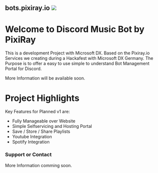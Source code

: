 ## bots.pixiray.io ![](https://pixiray.visualstudio.com/_apis/public/build/definitions/d1b26592-3661-4358-9311-b5c6f8525eb2/2/badge)

# Welcome to Discord Music Bot by PixiRay

This is a development Project with Microsoft DX. Based on the Pixiray.io Services we creating during a Hackafest with Microsoft DX Germany. The Purpose is to offer a easy to use simple to understand Bot Management Portal for Discord.  

More Information will be available soon.

# Project Highlights
Key Features for Planned v1 are:

- Fully Manageable over Website
- Simple Selfservicing and Hosting Portal
- Save / Store / Share Playlists
- Youtube Integration
- Spotify Integration

### Support or Contact

More Information comming soon.
